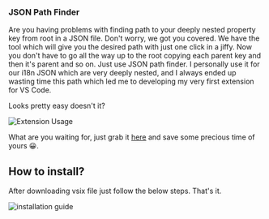 ### JSON Path Finder

Are you having problems with finding path to your deeply nested property key from root in a JSON file. Don't worry, we got you covered.
We have the tool which will give you the desired path with just one click in a jiffy. Now you don't have to go all the way up to the root copying each parent key and then it's parent and so on. Just use JSON path finder. I personally use it for our i18n JSON which are very deeply nested, and I always ended up wasting time this path which led me to developing my very first extension for VS Code.

Looks pretty easy doesn't it?

![Extension Usage](https://raw.githubusercontent.com/Saibabu276/json-path-finder-bundle/main/guide.gif)


What are you waiting for, just grab it [here](https://github.com/Saibabu276/json-path-finder-bundle/raw/main/json-path-finder-0.0.1.vsix) and save some precious time of yours 😀.

## How to install?
After downloading vsix file just follow the below steps. That's it.

![installation guide](https://raw.githubusercontent.com/Saibabu276/json-path-finder-bundle/main/guide.gif)

